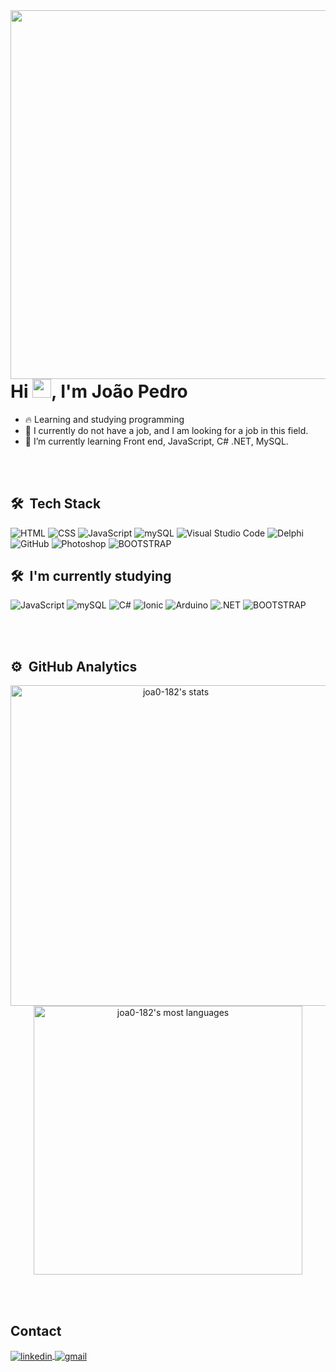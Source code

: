 <img align="right" height="590em" src="https://raw.githubusercontent.com/gist/joa0-182/bd2f06170c9ad064a975d42553bcd1cd/raw/a37626653454288cd64cf751213bd5c619dc7560/cardreadmejp.svg"/>
<h1 align="left">Hi <img src="https://raw.githubusercontent.com/kaueMarques/kaueMarques/master/hi.gif" height="30px">, I'm João Pedro</h1>

- 🔥 Learning and studying programming
- 🔭 I currently do not have a job, and I am looking for a job in this field.
- 🌱 I’m currently learning Front end, JavaScript, C# .NET, MySQL.

<br><br>

## 🛠 &nbsp;Tech Stack

![HTML](https://img.shields.io/badge/HTML5-E34F26?style=for-the-badge&logo=html5&logoColor=white)
![CSS](https://img.shields.io/badge/CSS3-1572B6?style=for-the-badge&logo=css3&logoColor=white)
![JavaScript](https://img.shields.io/badge/JavaScript-323330?style=for-the-badge&logo=javascript&logoColor=F7DF1E)
![mySQL](https://img.shields.io/badge/MySQL-005C84?style=for-the-badge&logo=mysql&logoColor=white)
![Visual Studio Code](https://img.shields.io/badge/Visual_Studio_Code-0078D4?style=for-the-badge&logo=visual%20studio%20code&logoColor=white)
![Delphi](https://img.shields.io/badge/Delphi-B22222?style=for-the-badge&logo=delphi&logoColor=white)
![GitHub](https://img.shields.io/badge/GitHub-100000?style=for-the-badge&logo=github&logoColor=white)
![Photoshop](https://img.shields.io/badge/Adobe%20Photoshop-31A8FF?style=for-the-badge&logo=Adobe%20Photoshop&logoColor=black)
![BOOTSTRAP](https://img.shields.io/badge/Bootstrap-563D7C?style=for-the-badge&logo=bootstrap&logoColor=white)

## 🛠 &nbsp;I'm currently studying

![JavaScript](https://img.shields.io/badge/JavaScript-323330?style=for-the-badge&logo=javascript&logoColor=F7DF1E)
![mySQL](https://img.shields.io/badge/MySQL-005C84?style=for-the-badge&logo=mysql&logoColor=white)
![C#](	https://img.shields.io/badge/C%23-239120?style=for-the-badge&logo=c-sharp&logoColor=white)
![Ionic](https://img.shields.io/badge/Ionic-3880FF?style=for-the-badge&logo=ionic&logoColor=white)
![Arduino](https://img.shields.io/badge/Arduino-00979D?style=for-the-badge&logo=Arduino&logoColor=white)
![.NET](https://img.shields.io/badge/.NET-512BD4?style=for-the-badge&logo=dotnet&logoColor=white)
![BOOTSTRAP](https://img.shields.io/badge/Bootstrap-563D7C?style=for-the-badge&logo=bootstrap&logoColor=white)





<br><br>

## ⚙️ &nbsp;GitHub Analytics

<p align="center">
<img width="513em" src="https://github-readme-stats.vercel.app/api?username=joa0-182&show_icons=true&theme=vision-friendly-dark" alt="joa0-182's stats"/> <img width="430em" src="https://github-readme-stats.vercel.app/api/top-langs/?username=joa0-182&layout=compact&theme=vision-friendly-dark" alt="joa0-182's most languages"/>
</p>

<br><br>

## Contact

<a href="https://www.linkedin.com/in/joão-pedro-maria-bb04231b3/" target="_blank">
  <img align="center" src="https://img.shields.io/badge/LinkedIn-0077B5?style=for-the-badge&logo=linkedin&logoColor=white" alt="linkedin"/>
</a> <a href="mailto:joaopedromaria182@gmail.com" target="_blank">
  <img align="center" src="https://img.shields.io/badge/Gmail-D14836?style=for-the-badge&logo=gmail&logoColor=white" alt="gmail"/>
</a>


